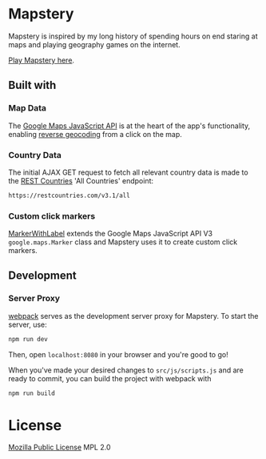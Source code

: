# Mapstery

Mapstery is inspired by my long history of spending hours on end staring at maps and playing geography games on the internet.

[Play Mapstery here].

## Built with

### Map Data
The [Google Maps JavaScript API] is at the heart of the app's functionality, enabling [reverse geocoding] from a click on the map.

### Country Data
The initial AJAX GET request to fetch all relevant country data is made to the [REST Countries] 'All Countries' endpoint:

```html
https://restcountries.com/v3.1/all
```

### Custom click markers
[MarkerWithLabel] extends the Google Maps JavaScript API V3 `google.maps.Marker` class and Mapstery uses it to create custom click markers.

## Development

### Server Proxy
[webpack] serves as the development server proxy for Mapstery. To start the server, use:

```bash
npm run dev
```

Then, open `localhost:8080` in your browser and you're good to go!

When you've made your desired changes to `src/js/scripts.js` and are ready to commit, 
you can build the project with webpack with

```bash
npm run build
```

License
=======
[Mozilla Public License] MPL 2.0

[webpack]: https://webpack.js.org/
[Google Maps JavaScript API]: https://developers.google.com/maps/documentation/javascript/
[MarkerWithLabel]: https://github.com/jesstelford/node-MarkerWithLabel
[Mozilla Public License]: https://www.mozilla.org/en-US/MPL/2.0/
[Play Mapstery here]: http://silentdjay.github.io/Mapstery/
[REST Countries]: https://restcountries.com
[reverse geocoding]: https://developers.google.com/maps/documentation/javascript/geocoding#ReverseGeocoding